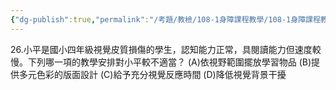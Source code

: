 ```yaml
---
{"dg-publish":true,"permalink":"/考題/教檢/108-1身障課程教學/108-1身障課程教學-第1大題第26題/","tags":["考題","題目","未完"]}
---
```


26.小平是國小四年級視覺皮質損傷的學生，認知能力正常，具閱讀能力但速度較慢。下列哪一項的教學安排對小平較不適當？
(A)依視野範圍擺放學習物品 (B)提供多元色彩的版面設計
(C)給予充分視覺反應時間 (D)降低視覺背景干擾

